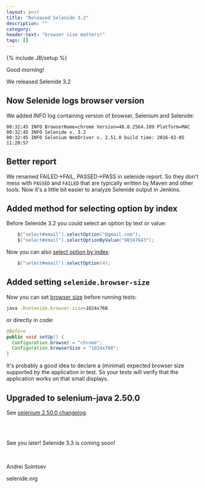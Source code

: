 ```yaml
---
layout: post
title: "Released Selenide 3.2"
description: ""
category:
header-text: "browser size matters!"
tags: []
---
```

{% include JB/setup %}

Good morning!

We released Selenide 3.2

## Now Selenide logs browser version

We added INFO log containing version of browser, Selenium and Selenide:

```
00:32:45 INFO BrowserName=chrome Version=48.0.2564.109 Platform=MAC
00:32:45 INFO Selenide v. 3.2
00:32:45 INFO Selenium WebDriver v. 2.51.0 build time: 2016-02-05 11:20:57
```

## Better report

We renamed FAILED->FAIL, PASSED->PASS in selenide report. So they don't mess with `PASSED` and `FAILED` that are typically
written by Maven and other tools.
Now it's a little bit easier to analyze Selenide output in Jenkins.


## Added method for selecting option by index

Before Selenide 3.2 you could select an option by text or value:

```java
    $("select#email").selectOption("@gmail.com");
    $("select#email").selectOptionByValue("98347643");
```

Now you can also [select option by index](https://github.com/codeborne/selenide/issues/275):
```java
    $("select#email").selectOption(4);
```


## Added setting `selenide.browser-size`

Now you can set [browser size](https://github.com/codeborne/selenide/issues/272) before running tests:
 
```bash
java -Dselenide.browser-size=1024x768
```

or directly in code:

```java
@Before
public void setUp() {
  Configuration.browser = "chrome";
  Configuration.browserSize = "1024x768";
}
```

It's probably a good idea to declare a (minimal) expected browser size supported by the application in test.
So your tests will verify that the application works on that small displays.

## Upgraded to selenium-java 2.50.0

See [selenium 2.50.0 changelog](https://raw.githubusercontent.com/SeleniumHQ/selenium/master/java/CHANGELOG).

<br/>
<br/>

See you later!
Selenide 3.3 is coming soon!

<br/>

Andrei Solntsev

selenide.org
